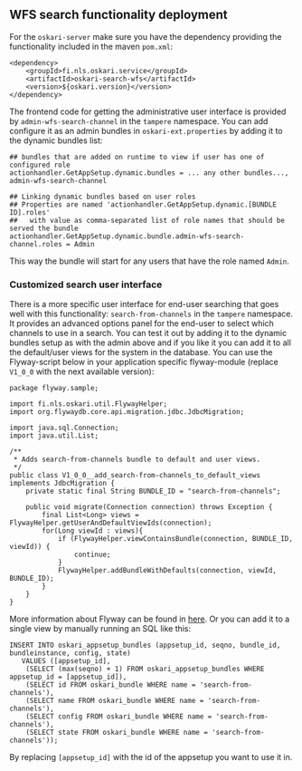 ## WFS search functionality deployment

For the `oskari-server` make sure you have the dependency providing the functionality included in the maven `pom.xml`:

    <dependency>
        <groupId>fi.nls.oskari.service</groupId>
        <artifactId>oskari-search-wfs</artifactId>
        <version>${oskari.version}</version>
    </dependency>

The frontend code for getting the administrative user interface is provided by `admin-wfs-search-channel` in the `tampere` namespace. You can add configure it as an admin bundles in `oskari-ext.properties` by adding it to the dynamic bundles list:

    ## bundles that are added on runtime to view if user has one of configured role
    actionhandler.GetAppSetup.dynamic.bundles = ... any other bundles..., admin-wfs-search-channel

    ## Linking dynamic bundles based on user roles
    ## Properties are named 'actionhandler.GetAppSetup.dynamic.[BUNDLE ID].roles'
    ##   with value as comma-separated list of role names that should be served the bundle
    actionhandler.GetAppSetup.dynamic.bundle.admin-wfs-search-channel.roles = Admin

This way the bundle will start for any users that have the role named `Admin`.

### Customized search user interface

There is a more specific user interface for end-user searching that goes well with this functionality: `search-from-channels` in the `tampere` namespace. It provides an advanced options panel for the end-user to select which channels to use in a search. You can test it out by adding it to the dynamic bundles setup as with the admin above and if you like it you can add it to all the default/user views for the system in the database. You can use the Flyway-script below in your application specific flyway-module (replace `V1_0_0` with the next available version):

    package flyway.sample;

    import fi.nls.oskari.util.FlywayHelper;
    import org.flywaydb.core.api.migration.jdbc.JdbcMigration;

    import java.sql.Connection;
    import java.util.List;

    /**
     * Adds search-from-channels bundle to default and user views.
     */
    public class V1_0_0__add_search-from-channels_to_default_views implements JdbcMigration {
        private static final String BUNDLE_ID = "search-from-channels";

        public void migrate(Connection connection) throws Exception {
            final List<Long> views = FlywayHelper.getUserAndDefaultViewIds(connection);
            for(Long viewId : views){
                if (FlywayHelper.viewContainsBundle(connection, BUNDLE_ID, viewId)) {
                    continue;
                }
                FlywayHelper.addBundleWithDefaults(connection, viewId, BUNDLE_ID);
            }
        }
    }

More information about Flyway can be found in [here](/documentation/backend/upgrading). Or you can add it to a single view by manually running an SQL like this:

    INSERT INTO oskari_appsetup_bundles (appsetup_id, seqno, bundle_id, bundleinstance, config, state)
       VALUES ([appsetup_id],
        (SELECT (max(seqno) + 1) FROM oskari_appsetup_bundles WHERE appsetup_id = [appsetup_id]),
        (SELECT id FROM oskari_bundle WHERE name = 'search-from-channels'),
        (SELECT name FROM oskari_bundle WHERE name = 'search-from-channels'),
        (SELECT config FROM oskari_bundle WHERE name = 'search-from-channels'),
        (SELECT state FROM oskari_bundle WHERE name = 'search-from-channels'));

By replacing `[appsetup_id]` with the id of the appsetup you want to use it in.
